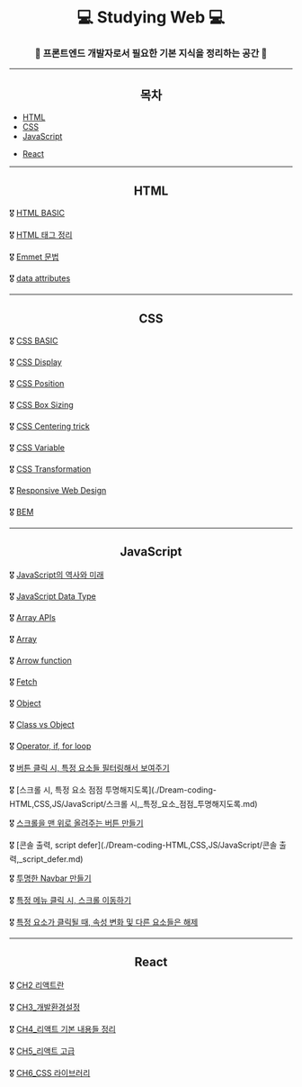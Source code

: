 # <div align="center">💻 Studying Web 💻 </div>

### <div align="center">🚩 프론트엔드 개발자로서 필요한 기본 지식을 정리하는 공간 🚩</div>   

-----

## <div align="center">목차</div>

- [HTML](#HTML)
- [CSS](#CSS)
- [JavaScript](#JavaScript)

+ [React](#React)

-----

## <div align="center">HTML</div>

🎖 [HTML BASIC](./Dream-coding-HTML,CSS,JS/HTML/HTML_BASIC.md)

🎖 [HTML 태그 정리](./Dream-coding-HTML,CSS,JS/HTML/html_태그_정리.md)

🎖 [Emmet 문법](./Dream-coding-HTML,CSS,JS/HTML/emmet_문법.md)

🎖 [data attributes](./Dream-coding-HTML,CSS,JS/HTML/data_attributes.md)

-----

## <div align="center">CSS</div>

🎖 [CSS BASIC](./Dream-coding-HTML,CSS,JS/CSS/css_basic.md)

🎖 [CSS Display](./Dream-coding-HTML,CSS,JS/CSS/css_display.md)

🎖 [CSS Position](./Dream-coding-HTML,CSS,JS/CSS/css_position.md)

🎖 [CSS Box Sizing](./Dream-coding-HTML,CSS,JS/CSS/css_box_sizing.md)

🎖 [CSS Centering trick](./Dream-coding-HTML,CSS,JS/CSS/css_centering_trick.md)

🎖 [CSS Variable](./Dream-coding-HTML,CSS,JS/CSS/css-variable.md)

🎖 [CSS Transformation](./Dream-coding-HTML,CSS,JS/CSS/css-transformation.md)

🎖 [Responsive Web Design](./Dream-coding-HTML,CSS,JS/CSS/responsive_web_design)

🎖 [BEM](./Dream-coding-HTML,CSS,JS/CSS/bem.md)

-----

## <div align="center"> JavaScript</div>

🎖 [JavaScript의 역사와 미래](./Dream-coding-HTML,CSS,JS/JavaScript/javascript의_역사와_미래.md)

🎖 [JavaScript Data Type](./Dream-coding-HTML,CSS,JS/JavaScript/javascript_data_type.md)

🎖 [Array APIs](./Dream-coding-HTML,CSS,JS/JavaScript/array_apis.md)

🎖 [Array](./Dream-coding-HTML,CSS,JS/JavaScript/array.md)

🎖 [Arrow function](./Dream-coding-HTML,CSS,JS/JavaScript/arrow_function.md)

🎖 [Fetch](./Dream-coding-HTML,CSS,JS/JavaScript/fetch.md)

🎖 [Object](./Dream-coding-HTML,CSS,JS/JavaScript/object.md)

🎖 [Class vs Object](./Dream-coding-HTML,CSS,JS/JavaScript/class_vs_object.md)

🎖 [Operator, if, for loop](./Dream-coding-HTML,CSS,JS/JavaScript/operator,_if,_for_loop.md)

🎖 [버튼 클릭 시, 특정 요소들 필터링해서 보여주기](./Dream-coding-HTML,CSS,JS/JavaScript/버튼_클릭_시,_특정_요소들_필터링해서_보여주기.md)

🎖 [스크롤 시, 특정 요소 점점 투명해지도록](./Dream-coding-HTML,CSS,JS/JavaScript/스크롤 시,_특정_요소_점점_투명해지도록.md)

🎖 [스크롤을 맨 위로 올려주는 버튼 만들기](./Dream-coding-HTML,CSS,JS/JavaScript/스크롤을_맨_위로_올려주는_버튼_만들기.md)

🎖 [콘솔 출력, script defer](./Dream-coding-HTML,CSS,JS/JavaScript/콘솔 출력,_script_defer.md)

🎖 [투명한 Navbar 만들기](./Dream-coding-HTML,CSS,JS/JavaScript/투명한_Navbar_만들기.md)

🎖 [특정 메뉴 클릭 시, 스크롤 이동하기](./Dream-coding-HTML,CSS,JS/JavaScript/특정_메뉴_클릭_시,_스크롤_이동하기.md)

🎖 [특정 요소가 클릭될 때, 속성 변화 및 다른 요소들은 해제](./Dream-coding-HTML,CSS,JS/JavaScript/특정_요소가_클릭될_때,_속성_변화_및_다른_요소들은_해제.md)

-----

## <div align="center">React</div>

🎖 [CH2 리액트란](./Dream-coding-react/ch2_리액트란.md)

🎖 [CH3_개발환경설정](./Dream-coding-react/ch3_개발환경설정.md)

🎖 [CH4_리액트 기본 내용들 정리](./Dream-coding-react/ch4_리액트_기본_내용들_정리.md)

🎖 [CH5_리액트 고급](./Dream-coding-react/ch5_리액트_고급.md)

🎖 [CH6_CSS 라이브러리](./Dream-coding-react/ch6_css_라이브러리.md)

